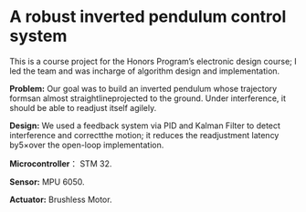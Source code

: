 # A robust inverted pendulum control system
This is a course project for the Honors Program’s electronic design course; I led the team and was incharge of algorithm design and implementation.

**Problem:** Our goal was to build an inverted pendulum whose trajectory formsan almost straightlineprojected to the ground. Under interference, it should be able to readjust itself agilely.

**Design:** We used a feedback system via PID and Kalman Filter to detect interference and correctthe motion; it reduces the readjustment latency by5×over the open-loop implementation.

**Microcontroller**： STM 32.

**Sensor:** MPU 6050.

**Actuator:** Brushless Motor.


